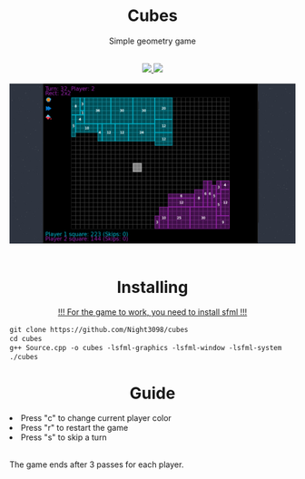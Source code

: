 <h1 align="center">Cubes</h1>
<p align="center">Simple geometry game</p>
<br>

<div class="badges" align="center">
    <a href="https://github.com/Night3098/" target="_blank" rel="noreferrer"> <img src="https://img.shields.io/badge/SFML-%2357A143.svg?&style=for-the-badge&logo=sfml&logoColor=white"/> </a>
    <a href="https://github.com/Night3098/" target="_blank" rel="noreferrer"> <img src="https://img.shields.io/badge/c  ++-%2300599C.svg?style=for-the-badge&logo=c%2B%2B&logoColor=white"/> </a>
</div>
<br>
<div class"screenshots" align="center">
    <img src="screenshot.png"></img>
</div>
<br>
<h1 align="center">Installing</h1>

<a href="https://www.sfml-dev.org/"><p align="center">!!! For the game to work, you need to install sfml !!!</a></p>

```
git clone https://github.com/Night3098/cubes
cd cubes
g++ Source.cpp -o cubes -lsfml-graphics -lsfml-window -lsfml-system
./cubes
```

<h1 align="center">Guide</h1>
<li>Press "c" to change current player color</li>
<li>Press "r" to restart the game</li>
<li>Press "s" to skip a turn</li>

<br>

The game ends after 3 passes for each player.